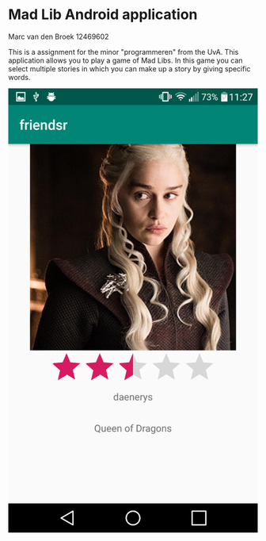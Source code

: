 
# Mad Lib Android application

Marc van den Broek 12469602

This is a assignment for the minor "programmeren" from the UvA. This application allows you to play a game of Mad Libs. In this game you can select multiple stories in which you can make up a story by giving specific words.

![Alt text](https://github.com/broekm006/friendsr/blob/master/doc/Screenshot_friendsr.png)
